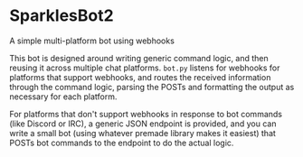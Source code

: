 # SparklesBot2
A simple multi-platform bot using webhooks

This bot is designed around writing generic command logic, and then reusing it across multiple chat platforms. `bot.py` listens for webhooks for platforms that support webhooks, and routes the received information through the command logic, parsing the POSTs and formatting the output as necessary for each platform.

For platforms that don't support webhooks in response to bot commands (like Discord or IRC), a generic JSON endpoint is provided, and you can write a small bot (using whatever premade library makes it easiest) that POSTs bot commands to the endpoint to do the actual logic.
